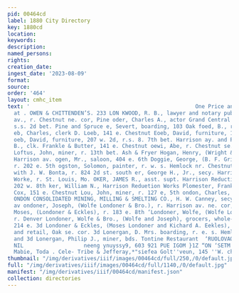 ```yaml
---
pid: 00464cd
label: 1880 City Directory
key: 1880cd
location: 
keywords: 
description: 
named_persons: 
rights: 
creation_date: 
ingest_date: '2023-08-09'
format: 
source: 
order: '464'
layout: cmhc_item
text: '                                                    One Price and Plain Figures
  at . OWEN & CHITTENDEN’S. 233 LON KWOOD, R. B., lawyer and notary public, 322 Harrison
  av., r. Chestnut ne. cor, Pine oder, Charles A., actor Grand Central Theatre, r.
  s.s. 2d bet. Pine and Spruce e, Severt, boarding, 103 Oak foed, B., r. 141 oe, Chestnut
  eb, Charles, clerk D. Loeb, 141 e. Chestnut Eoeb, David, furniture, 141 e. Chestnut
  oeb, David, furniture, 207 w. 2d, r.s. 8. 7th bet. Harrison ay. and Pine oeb, William
  B., clk. Frankle & Butter, 141 e. Chestnut oewi, Abe, r. Chestnut se. cor. Spruce
  Loftus, John, miner, r. 13th bet. Ash & Fryer Hogan, Henry, (Wright & Logan), 322
  Harrison av. ogen, Mr., saloon, 404 e. 6th Doggie, George, (B. F. Grimes & Co.),
  r. 202 e. 5th ogston, Solomon, painter, r. w. s. Hemlock nr. Chestnut ue Rueben,
  with J. W. Bonta, r. 824 2d st. south er, George H., Jr., secy. Harrison Reduction
  Worke, r. St. Louis, Mo. OKER, JAMES R., asst. supt. Harrison Reduction Works, r.
  202 w. 8th ker, William N., Harrison Reduetion Works Plomester, Frank, clk. W. J.
  Cox, 151 e. Chestnut Lou, John, miner, r. 127 e, 5th ondon, Charles, bds. Delmonico
  ONDON CONSOLIDATED MINING, MILLING & SMELTING CO., H. W. Canney, secy., 218 Harrison
  av ondoner, Joseph, (Wolfe Londoner & Bro.), r. Harrison av. ne. cor, 24 ‘Londoner,
  Moses, (Londoner & Eckles), r. 183 e. 8th ‘Londoner, Wolfe, (Wolfe Londoner & Bro.},
  r. Denver Londoner, Wolfe & Bro., (Wolfe and Joseph), grocers, whole- sale and retail,
  214 e. 3d Londoner & Eckles, (Moses Londoner and Kichard A. Eekles), grocers, wholesale
  and retail, Oak se. cor. 3d Lonergan, D. Mrs. boarding, r. e. s. Hemlock bet. Chestnut
  and 3d Lonergan, Philip J., miner, bds. Tontine Restaurant  ‘RUOLOVAONVI (NV dOHS
  NIL                   neeng ynuyssy9, 603 921 PUE IGOM }1Z “ON ‘SETM ‘NH  . a for
  Mabie, Toda . Cele- Tribe & Jefferay,*"siefea Golt''veun, 145 ''W. cheetant. c '
thumbnail: "/img/derivatives/iiif/images/00464cd/full/250,/0/default.jpg"
full: "/img/derivatives/iiif/images/00464cd/full/1140,/0/default.jpg"
manifest: "/img/derivatives/iiif/00464cd/manifest.json"
collection: directories
---
```

